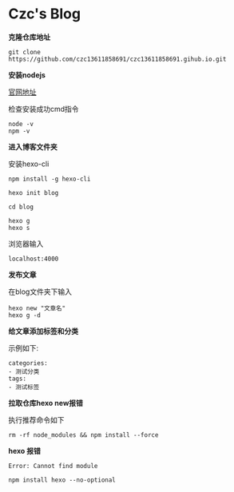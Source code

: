 # Czc's Blog

**克隆仓库地址**

```
git clone https://github.com/czc13611858691/czc13611858691.gihub.io.git
```

**安装nodejs**

[官网地址](https://nodejs.org/en/download/)

检查安装成功cmd指令

```
node -v
npm -v
```

**进入博客文件夹**

安装hexo-cli

```
npm install -g hexo-cli
```

```
hexo init blog
```

```
cd blog
```

```
hexo g
hexo s
```

浏览器输入

```
localhost:4000
```

**发布文章**

在blog文件夹下输入

```
hexo new "文章名"
hexo g -d
```

**给文章添加标签和分类**

示例如下:

```
categories:
- 测试分类
tags:
- 测试标签
```

**拉取仓库hexo new报错**

执行推荐命令如下

```
rm -rf node_modules && npm install --force
```

**hexo 报错**

```
Error: Cannot find module
```

```
npm install hexo --no-optional
```


